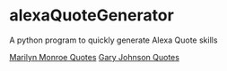 # alexaQuoteGenerator
A python program to quickly generate Alexa Quote skills

[Marilyn Monroe Quotes](https://www.amazon.com/dp/B078LJHVM5/)
[Gary Johnson Quotes](https://www.amazon.com/dp/B078MNBFBK/)


